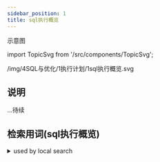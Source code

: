 ```yaml
---
sidebar_position: 1
title: sql执行概览
---
```

示意图

import TopicSvg from '/src/components/TopicSvg';

<TopicSvg>/img/4SQL与优化/1执行计划/1sql执行概览.svg</TopicSvg>

## 说明

...待续

## 检索用词(sql执行概览)

<details>
<summary>used by local search</summary>
<div>
统计信息不准 -> sql计划差 , sql计划差 -> sql执行慢 , tikv配置不足 -> apply pool cpu高 , apply pool cpu高 -> grpc用时高 , grpc用时高 -> sql执行慢 , 大表全表扫描 -> sql执行慢 , 大表全表扫描 -> 网络延迟高 , 网络延迟高 -> grpc用时高 , sql计划 -> 优化器已知不足 , sql计划 -> 表关联 , sql计划 -> 指定hint , 优化器已知不足 -> 谓词条件不传播 , 优化器已知不足 -> 高估内表条数 , 高估内表条数 -> HashJoin , HashJoin -> 大表全表扫描 , 表关联 -> HashJoin , 表关联 -> Apply标量子查询 , 表关联 -> IndexJoin , 表关联 -> 不能IndexJoin , 指定hint -> 表关联的hint , Apply标量子查询 -> 外表记录多 , Apply标量子查询 -> 外表记录少 , IndexJoin -> 外表记录多 , IndexJoin -> 外表记录少 , 不能IndexJoin -> HashJoin , 外表记录多 -> sql执行慢 , 外表记录少 -> sql执行正常 , sql调整 -> 指定hint , sql调整 -> 手工改写 , sql调整 -> 绑定plan , 表关联的hint -> 提示inl_join , 表关联的hint -> 提示hash_join , 提示inl_join -> IndexJoin , 提示inl_join -> 不能IndexJoin , 提示hash_join -> HashJoin , 外表大时HashJoin -> sql执行正常 , 外表是大表 -> HashJoin , 外表是大表 -> 提示\nsemi_join_rewrite , 外表是小表 -> IndexJoin , 提示semi_join_rewrite -> IndexJoin , 
</div>
</details>
















